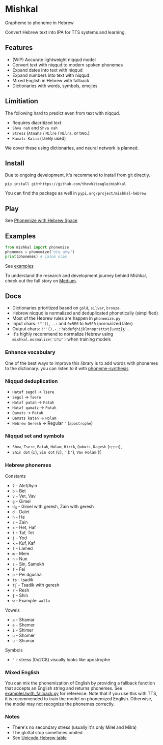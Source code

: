 # Mishkal

Grapheme to phoneme in Hebrew

Convert Hebrew text into IPA for TTS systems and learning.

## Features

- (WIP) Accurate lightweight niqqud model
- Convert text with niqqud to modern spoken phonemes
- Expand dates into text with niqqud
- Expand numbers into text with niqqud
- Mixed English in Hebrew with fallback
- Dictionaries with words, symbols, emojies

## Limitiation

The following hard to predict even from text with niqqud.

- Requires diacritized text
- `Shva nah` and `Shva nah`
- `Stress` (`Atmaha` / `Milre` / `Milra`. or two.)
- `Kamatz Katan` (rarely used)

We cover these using dictionaries, and neural network is planned.

## Install

Due to ongoing development, it's recommend to install from git directly.

```console
pip install git+https://github.com/thewh1teagle/mishkal
```

You can find the package as well in `pypi.org/project/mishkal-hebrew`

## Play

See [Phonemize with Hebrew Space](https://huggingface.co/spaces/thewh1teagle/phonemize-in-hebrew)

## Examples

```python
from mishkal import phonemize
phonemes = phonemize('שָׁלוֹם עוֹלָם')
print(phonemes) # ʃalom olam
```

See [examples](examples)

To understand the research and development journey behind Mishkal, check out the full story on [Medium](https://medium.com/@thewh1teagle/hebrew-tts-its-not-easy-7f57a7842d57).

## Docs

- Dictionaries prioritized based on `gold`, `silver`, `bronze`.
- Hebrew niqqud is normalized and deduplicated phonetically (simplified)
- Most of the Hebrew rules are happen in `phonemize.py`
- Input chars: `!"'(),-.:` and `0x5B0` to `0x5E0` (normalized later)
- Output chars: `!"'(),-.:?abdefghijklmnoprsttstʃuvxzʃʒˈˌ`
- It's highly recommend to normalize Hebrew using `mishkal.normalize('שָׁלוֹם')` when training models

### Enhance vocabulary

One of the best ways to improve this library is to add words with phonemes to the dictionary. you can listen to it with [phoneme-synthesis](https://itinerarium.github.io/phoneme-synthesis/)

### Niqqud deduplication

- `Hataf segol` -> `Tsere`
- `Segol` -> `Tsere`
- `Hataf patah` -> `Patah`
- `Hataf qamatz` -> `Patah`
- `Qamats` -> `Patah`
- `Qamats katan` -> `Holam`
- `Hebrew Geresh` -> Regular `'` (`apostrophe`)

### Niqqud set and symbols

- `Shva`, `Tsere`, `Patah`, `Holam`, `Hirik`, `Qubuts`, `Dagesh` (`בכפךףו`),
- `Shin dot` (`ש`), `Sin dot` (`ש`), `'` (`ג'`), `Vav Holam` (`ו`)

### Hebrew phonemes

Constants

- `ʔ` - Alef/Ayin 
- `b` - Bet
- `v` - Vet, Vav
- `g` - Gimel
- `dʒ` - Gimel with geresh, Zain with geresh
- `d` - Dalet
- `h` - He
- `z` - Zain
- `x` - Het, Haf
- `t` - Taf, Tet
- `j` - Yod
- `k` - Kuf, Kaf
- `l` - Lamed
- `m` - Mem
- `n` - Nun
- `s` - Sin, Samekh
- `f` - Fei
- `p` - Pei dgusha
- `ts` - tsadik
- `tʃ` - Tsadik with geresh
- `r` - Resh
- `ʃ` - Shin
- `w` - Example: `walla`

Vowels

- `a` - Shamar
- `e` - Shemer
- `i` - Shimer
- `o` - Shomer
- `u` - Shumar

Symbols

- `ˈ` - stress (0x2C8) visually looks like apostrophe

### Mixed English

You can mix the phonemization of English by providing a fallback function that accepts an English string and returns phonemes.
See [examples/with_fallback.py](examples/with_fallback.py) for reference.
Note that if you use this with TTS, it is recommended to train the model on phonemized English. Otherwise, the model may not recognize the phonemes correctly.

### Notes

- There's no secondary stress (usually it's only Milel and Milra)
- The glottal stop sometimes omited
- See [Unicode Hebrew table](https://en.wikipedia.org/wiki/Unicode_and_HTML_for_the_Hebrew_alphabet#Compact_table)
